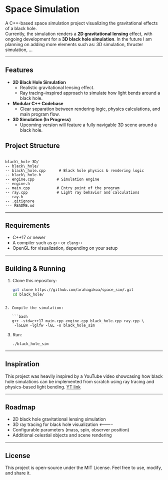 # Space Simulation

A C++-based space simulation project visualizing the gravitational effects of a black hole.  
Currently, the simulation renders a **2D gravitational lensing** effect, with ongoing development for a **3D black hole simulation**.
In the future I am planning on adding more elements such as: 3D simulation, thruster simulation, ...

---

## Features
- **2D Black Hole Simulation**  
  - Realistic gravitational lensing effect.
  - Ray tracing–inspired approach to simulate how light bends around a black hole.
- **Modular C++ Codebase**  
  - Clear separation between rendering logic, physics calculations, and main program flow.
- **3D Simulation (In Progress)**  
  - Upcoming version will feature a fully navigable 3D scene around a black hole.


## Project Structure
```

black\_hole-3D/
-- black\_hole/
-- black\_hole.cpp      # Black hole physics & rendering logic
-- black\_hole.h
-- engine.cpp          # Simulation engine
-- engine.h
-- main.cpp            # Entry point of the program
-- ray.cpp             # Light ray behavior and calculations
-- ray.h
-- .gitignore
--- README.md

```

---

## Requirements
- C++17 or newer
- A compiler such as `g++` or `clang++`
- OpenGL for visualization, depending on your setup

---

## Building & Running
1. Clone this repository:
   ```bash
   git clone https://github.com/arahagikoa/space_sim/.git
   cd black_hole/
```

2. Compile the simulation:

   ```bash
   g++ -std=c++17 main.cpp engine.cpp black_hole.cpp ray.cpp \
    -lGLEW -lglfw -lGL -o black_hole_sim
   ```
3. Run:

   ```bash
   ./black_hole_sim
   ```

---

## Inspiration

This project was heavily inspired by a YouTube video showcasing how black hole simulations can be implemented from scratch using ray tracing and physics-based light bending. [YT link](https://www.youtube.com/watch?v=8-B6ryuBkCM)

---

##  Roadmap

* 2D black hole gravitational lensing simulation
* 3D ray tracing for black hole visualization <----
* Configurable parameters (mass, spin, observer position)
* Additional celestial objects and scene rendering

---

## License

This project is open-source under the MIT License. Feel free to use, modify, and share it.
